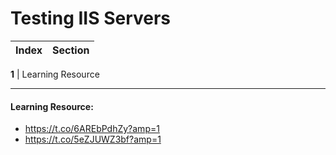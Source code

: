 #  Testing IIS Servers
Index | Section
--- | ---

**1** | Learning Resource

___


#### Learning Resource:
* https://t.co/6AREbPdhZy?amp=1
* https://t.co/5eZJUWZ3bf?amp=1